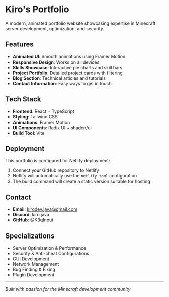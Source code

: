 # Kiro's Portfolio

A modern, animated portfolio website showcasing expertise in Minecraft server development, optimization, and security.

## Features

- **Animated UI**: Smooth animations using Framer Motion
- **Responsive Design**: Works on all devices
- **Skills Showcase**: Interactive pie charts and skill bars
- **Project Portfolio**: Detailed project cards with filtering
- **Blog Section**: Technical articles and tutorials
- **Contact Information**: Easy ways to get in touch

## Tech Stack

- **Frontend**: React + TypeScript
- **Styling**: Tailwind CSS
- **Animations**: Framer Motion
- **UI Components**: Radix UI + shadcn/ui
- **Build Tool**: Vite

## Deployment

This portfolio is configured for Netlify deployment:

1. Connect your GitHub repository to Netlify
2. Netlify will automatically use the `netlify.toml` configuration
3. The build command will create a static version suitable for hosting

## Contact

- **Email**: kirodev.java@gmail.com
- **Discord**: kiro.java
- **GitHub**: @K3qInput

## Specializations

- Server Optimization & Performance
- Security & Anti-cheat Configurations
- GUI Development
- Network Management
- Bug Finding & Fixing
- Plugin Development

---

*Built with passion for the Minecraft development community*